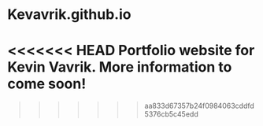 # Kevavrik.github.io
<<<<<<< HEAD
Portfolio website for Kevin Vavrik. More information to come soon!
=======
>>>>>>> aa833d67357b24f0984063cddfd5376cb5c45edd
